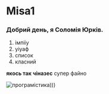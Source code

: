 # Misa1

### Добрий день, я Соломія Юрків.

1. імпііу
2. уіуаф
3. список
4. класний

**якось так**
**чіназес**
супер файно


![програмістика))) ](https://www.google.com/url?sa=i&url=https%3A%2F%2Fbarbos.postimees.ee%2F7577116%2Fu-vas-est-takoy-kotik-doma-budut-dengi-schaste-i-lyubov-kakie-koty-prityagivayut-k-zhilyu-udachu&psig=AOvVaw2MytHOWOu_VEorb1AsmqKl&ust=1731603905603000&source=images&cd=vfe&opi=89978449&ved=0CBQQjRxqFwoTCMDOobLl2YkDFQAAAAAdAAAAABAE)